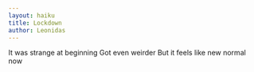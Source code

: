 ```yaml
---
layout: haiku
title: Lockdown
author: Leonidas
---
```


It was strange at beginning
Got even weirder
But it feels like new normal now